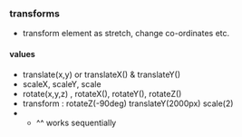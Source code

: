 ### transforms

- transform element as stretch, change co-ordinates etc.

#### values

- translate(x,y) or translateX() & translateY()
- scaleX, scaleY, scale
- rotate(x,y,z) , rotateX(), rotateY(), rotateZ()
- transform : rotateZ(-90deg) translateY(2000px) scale(2)
- - ^^ works sequentially
